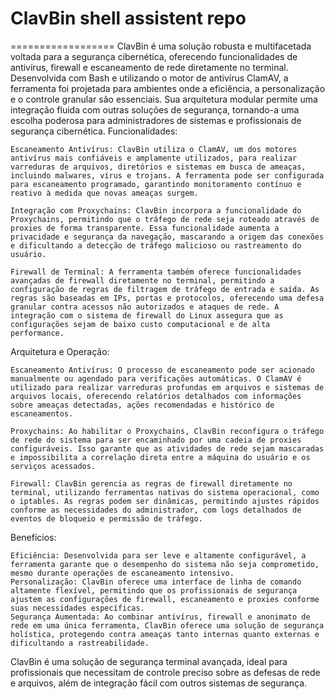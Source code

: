 # ClavBin shell assistent repo
==================
ClavBin é uma solução robusta e multifacetada voltada para a segurança cibernética, oferecendo funcionalidades de antivírus, firewall e escaneamento de rede diretamente no terminal. Desenvolvida com Bash e utilizando o motor de antivírus ClamAV, a ferramenta foi projetada para ambientes onde a eficiência, a personalização e o controle granular são essenciais. Sua arquitetura modular permite uma integração fluida com outras soluções de segurança, tornando-a uma escolha poderosa para administradores de sistemas e profissionais de segurança cibernética.
Funcionalidades:

    Escaneamento Antivírus: ClavBin utiliza o ClamAV, um dos motores antivírus mais confiáveis e amplamente utilizados, para realizar varreduras de arquivos, diretórios e sistemas em busca de ameaças, incluindo malwares, vírus e trojans. A ferramenta pode ser configurada para escaneamento programado, garantindo monitoramento contínuo e reativo à medida que novas ameaças surgem.

    Integração com Proxychains: ClavBin incorpora a funcionalidade do Proxychains, permitindo que o tráfego de rede seja roteado através de proxies de forma transparente. Essa funcionalidade aumenta a privacidade e segurança da navegação, mascarando a origem das conexões e dificultando a detecção de tráfego malicioso ou rastreamento do usuário.

    Firewall de Terminal: A ferramenta também oferece funcionalidades avançadas de firewall diretamente no terminal, permitindo a configuração de regras de filtragem de tráfego de entrada e saída. As regras são baseadas em IPs, portas e protocolos, oferecendo uma defesa granular contra acessos não autorizados e ataques de rede. A integração com o sistema de firewall do Linux assegura que as configurações sejam de baixo custo computacional e de alta performance.

Arquitetura e Operação:

    Escaneamento Antivírus: O processo de escaneamento pode ser acionado manualmente ou agendado para verificações automáticas. O ClamAV é utilizado para realizar varreduras profundas em arquivos e sistemas de arquivos locais, oferecendo relatórios detalhados com informações sobre ameaças detectadas, ações recomendadas e histórico de escaneamentos.

    Proxychains: Ao habilitar o Proxychains, ClavBin reconfigura o tráfego de rede do sistema para ser encaminhado por uma cadeia de proxies configuráveis. Isso garante que as atividades de rede sejam mascaradas e impossibilita a correlação direta entre a máquina do usuário e os serviços acessados.

    Firewall: ClavBin gerencia as regras de firewall diretamente no terminal, utilizando ferramentas nativas do sistema operacional, como o iptables. As regras podem ser dinâmicas, permitindo ajustes rápidos conforme as necessidades do administrador, com logs detalhados de eventos de bloqueio e permissão de tráfego.

Benefícios:

    Eficiência: Desenvolvida para ser leve e altamente configurável, a ferramenta garante que o desempenho do sistema não seja comprometido, mesmo durante operações de escaneamento intensivo.
    Personalização: ClavBin oferece uma interface de linha de comando altamente flexível, permitindo que os profissionais de segurança ajustem as configurações de firewall, escaneamento e proxies conforme suas necessidades específicas.
    Segurança Aumentada: Ao combinar antivírus, firewall e anonimato de rede em uma única ferramenta, ClavBin oferece uma solução de segurança holística, protegendo contra ameaças tanto internas quanto externas e dificultando a rastreabilidade.

ClavBin é uma solução de segurança terminal avançada, ideal para profissionais que necessitam de controle preciso sobre as defesas de rede e arquivos, além de integração fácil com outros sistemas de segurança.
